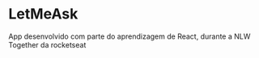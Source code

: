 # LetMeAsk
App desenvolvido com parte do aprendizagem de React, durante a NLW Together  da rocketseat
